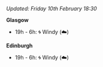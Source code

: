 *Updated: Friday 10th February 18:30*

**Glasgow**

* 19h - 6h: :cyclone: Windy (:cloud:)

**Edinburgh**

* 19h - 6h: :cyclone: Windy (:cloud:)
